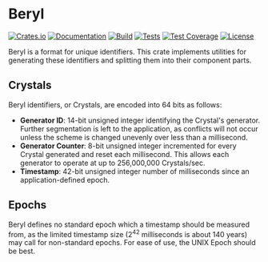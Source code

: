 # Beryl

[![Crates.io](https://img.shields.io/crates/v/beryl)](https://crates.io/crates/beryl)
[![Documentation](https://img.shields.io/docsrs/beryl)](https://docs.rs/beryl)
[![Build](https://img.shields.io/github/workflow/status/max-niederman/beryl/Build)](https://github.com/max-niederman/beryl/actions/workflows/build.yml)
[![Tests](https://img.shields.io/github/workflow/status/max-niederman/beryl/Test?label=tests)](https://github.com/max-niederman/beryl/actions/workflows/test.yml)
[![Test Coverage](https://img.shields.io/coveralls/github/max-niederman/beryl)](https://coveralls.io/github/max-niederman/beryl)
[![License](https://img.shields.io/crates/l/beryl)](./LICENSE.md)

Beryl is a format for unique identifiers. This crate implements utilities for generating these identifiers and splitting them into their component parts.

## Crystals
Beryl identifiers, or Crystals, are encoded into 64 bits as follows:
- **Generator ID**: 14-bit unsigned integer identifying the Crystal's generator. Further segmentation is
left to the application, as conflicts will not occur unless the scheme is changed unevenly over
less than a millisecond.
- **Generator Counter**: 8-bit unsigned integer incremented for every Crystal generated and
reset each millisecond. This allows each generator to operate at up to 256,000,000 Crystals/sec.
- **Timestamp**: 42-bit unsigned integer number of milliseconds since an application-defined
epoch.

## Epochs
Beryl defines no standard epoch which a timestamp should be measured from, as the limited
timestamp size (2<sup>42</sup> milliseconds is about 140 years) may call for non-standard epochs. For
ease of use, the UNIX Epoch should be best.
